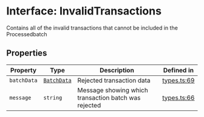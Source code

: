 # Interface: InvalidTransactions

Contains all of the invalid transactions that cannot be included in the Processedbatch

## Properties

| Property | Type | Description | Defined in |
| ------ | ------ | ------ | ------ |
| `batchData` | [`BatchData`](BatchData.md) | Rejected transaction data | [types.ts:69](https://github.com/aditya172926/token_batch_sdk/blob/4adbc6256382134095165b51ba9b1c8ebc21e466/src/types.ts#L69) |
| `message` | `string` | Message showing which transaction batch was rejected | [types.ts:66](https://github.com/aditya172926/token_batch_sdk/blob/4adbc6256382134095165b51ba9b1c8ebc21e466/src/types.ts#L66) |
